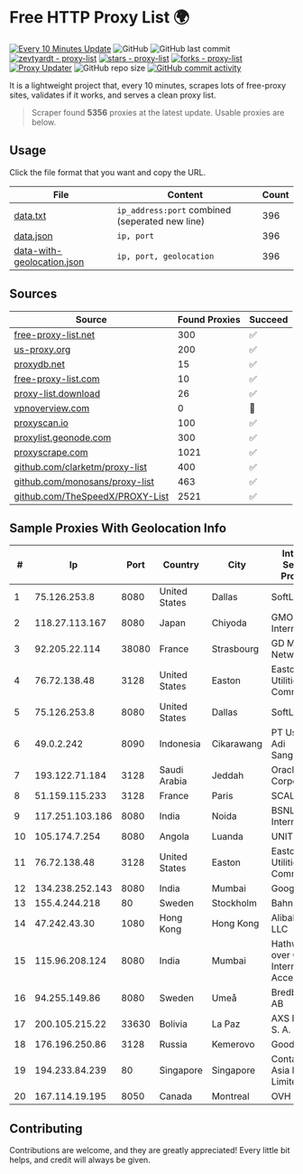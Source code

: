 
# Free HTTP Proxy List 🌍

[![Every 10 Minutes Update](https://github.com/mertguvencli/http-proxy-list/actions/workflows/main.yml/badge.svg?branch=main)](https://github.com/mertguvencli/http-proxy-list/actions/workflows/main.yml)
![GitHub](https://img.shields.io/github/license/mertguvencli/http-proxy-list)
![GitHub last commit](https://img.shields.io/github/last-commit/mertguvencli/http-proxy-list)
[![zevtyardt - proxy-list](https://img.shields.io/static/v1?label=zevtyardt&message=proxy-list&color=blue&logo=github)](https://github.com/zevtyardt/proxy-list "Go to GitHub repo")
[![stars - proxy-list](https://img.shields.io/github/stars/zevtyardt/proxy-list?style=social)](https://github.com/zevtyardt/proxy-list)
[![forks - proxy-list](https://img.shields.io/github/forks/zevtyardt/proxy-list?style=social)](https://github.com/zevtyardt/proxy-list)
[![Proxy Updater](https://github.com/zevtyardt/proxy-list/workflows/Proxy%20Updater/badge.svg)](https://github.com/zevtyardt/proxy-list/actions?query=workflow:"Proxy+Updater")
![GitHub repo size](https://img.shields.io/github/repo-size/zevtyardt/proxy-list)
[![GitHub commit activity](https://img.shields.io/github/commit-activity/m/zevtyardt/proxy-list?logo=commits)](https://github.com/zevtyardt/proxy-list/commits/main)

It is a lightweight project that, every 10 minutes, scrapes lots of free-proxy sites, validates if it works, and serves a clean proxy list.

> Scraper found **5356** proxies at the latest update. Usable proxies are below.

## Usage

Click the file format that you want and copy the URL.

|File|Content|Count|
|----|-------|-----|
|[data.txt](https://raw.githubusercontent.com/mertguvencli/http-proxy-list/main/proxy-list/data.txt)|`ip_address:port` combined (seperated new line)|396|
|[data.json](https://raw.githubusercontent.com/mertguvencli/http-proxy-list/main/proxy-list/data.json)|`ip, port`|396|
|[data-with-geolocation.json](https://raw.githubusercontent.com/mertguvencli/http-proxy-list/main/proxy-list/data-with-geolocation.json)|`ip, port, geolocation`|396|

## Sources

|Source|Found Proxies|Succeed|
|------|-------------|-------|
|[free-proxy-list.net](https://free-proxy-list.net)|300|✅|
|[us-proxy.org](https://www.us-proxy.org)|200|✅|
|[proxydb.net](http://proxydb.net)|15|✅|
|[free-proxy-list.com](https://free-proxy-list.com/?page=&port=&type%5B%5D=http&type%5B%5D=https&up_time=0&search=Search)|10|✅|
|[proxy-list.download](https://www.proxy-list.download/HTTP)|26|✅|
|[vpnoverview.com](https://vpnoverview.com/privacy/anonymous-browsing/free-proxy-servers)|0|🚫|
|[proxyscan.io](https://www.proxyscan.io)|100|✅|
|[proxylist.geonode.com](https://proxylist.geonode.com/api/proxy-list?limit=300&page=1&sort_by=lastChecked&sort_type=desc&protocols=http,https)|300|✅|
|[proxyscrape.com](https://api.proxyscrape.com/v2/?request=displayproxies&protocol=http&timeout=10000&country=all&ssl=all&anonymity=all)|1021|✅|
|[github.com/clarketm/proxy-list](https://raw.githubusercontent.com/clarketm/proxy-list/master/proxy-list-raw.txt)|400|✅|
|[github.com/monosans/proxy-list](https://raw.githubusercontent.com/monosans/proxy-list/main/proxies/http.txt)|463|✅|
|[github.com/TheSpeedX/PROXY-List](https://raw.githubusercontent.com/TheSpeedX/PROXY-List/master/http.txt)|2521|✅|


## Sample Proxies With Geolocation Info

|#|Ip|Port|Country|City|Internet Service Provider|
|-|--|----|-------|----|-------------------------|
|1|75.126.253.8|8080|United States|Dallas|SoftLayer|
|2|118.27.113.167|8080|Japan|Chiyoda|GMO Internet, Inc.|
|3|92.205.22.114|38080|France|Strasbourg|GD MASS Network|
|4|76.72.138.48|3128|United States|Easton|Easton Utilities Commission|
|5|75.126.253.8|8080|United States|Dallas|SoftLayer|
|6|49.0.2.242|8090|Indonesia|Cikarawang|PT Usaha Adi Sanggoro|
|7|193.122.71.184|3128|Saudi Arabia|Jeddah|Oracle Corporation|
|8|51.159.115.233|3128|France|Paris|SCALEWAY|
|9|117.251.103.186|8080|India|Noida|BSNL Internet|
|10|105.174.7.254|8080|Angola|Luanda|UNITEL SA|
|11|76.72.138.48|3128|United States|Easton|Easton Utilities Commission|
|12|134.238.252.143|8080|India|Mumbai|Google LLC|
|13|155.4.244.218|80|Sweden|Stockholm|Bahnhof AB|
|14|47.242.43.30|1080|Hong Kong|Hong Kong|Alibaba.com LLC|
|15|115.96.208.124|8080|India|Mumbai|Hathway IP over Cable Internet Access|
|16|94.255.149.86|8080|Sweden|Umeå|Bredband2 AB|
|17|200.105.215.22|33630|Bolivia|La Paz|AXS Bolivia S. A.|
|18|176.196.250.86|3128|Russia|Kemerovo|Goodline.info|
|19|194.233.84.239|80|Singapore|Singapore|Contabo Asia Private Limited|
|20|167.114.19.195|8050|Canada|Montreal|OVH Hosting|



## Contributing

Contributions are welcome, and they are greatly appreciated! Every
little bit helps, and credit will always be given.

